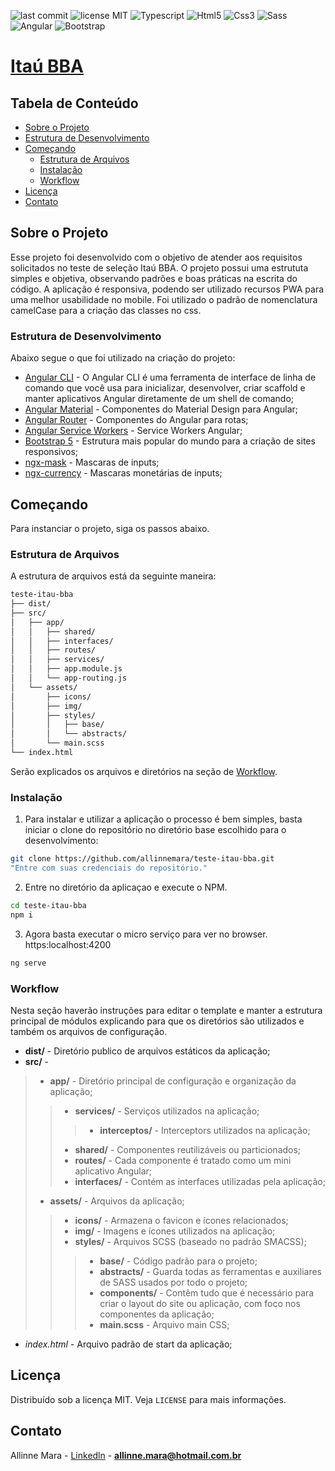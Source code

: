 <!-- PROJECT SHIELDS -->
<p>
  <img src="https://img.shields.io/badge/last%20commit-22%20set%2021-a3a52a" alt="last commit" />
  <img src="https://img.shields.io/badge/license-MIT-95c30e" alt="license MIT" />
  <img src="https://img.shields.io/badge/TypeScript-007ACC?style=for-the-badge&logo=typescript&logoColor=white" alt="Typescript" />
  <img src="https://img.shields.io/badge/HTML5-E34F26?style=for-the-badge&logo=html5&logoColor=white" alt="Html5" />
  <img src="https://img.shields.io/badge/CSS3-1572B6?style=for-the-badge&logo=css3&logoColor=white" alt="Css3" />
  <img src="https://img.shields.io/badge/Sass-CC6699?style=for-the-badge&logo=sass&logoColor=white" alt="Sass" />
  <img src="https://img.shields.io/badge/Angular-DD0031?style=for-the-badge&logo=angular&logoColor=white" alt="Angular" />
  <img src="https://img.shields.io/badge/Bootstrap-563D7C?style=for-the-badge&logo=bootstrap&logoColor=white" alt="Bootstrap" />
</p>

<a href="">
  <h1 align="left">Itaú BBA</h1>
</a>

## Tabela de Conteúdo

- [Sobre o Projeto](#sobre-o-projeto)
- [Estrutura de Desenvolvimento](#estrutura-de-desenvolvimento)
- [Começando](#come%C3%A7ando)
  - [Estrutura de Arquivos](#estrutura-de-arquivos)
  - [Instalação](#instala%C3%A7%C3%A3o)
  - [Workflow](#workflow)  
- [Licença](#licen%C3%A7a)
- [Contato](#contato)

## Sobre o Projeto

Esse projeto foi desenvolvido com o objetivo de atender aos requisitos solicitados no teste de seleção Itaú BBA. O projeto possui uma estrututa simples e objetiva, observando padrões e boas práticas na escrita do código. A aplicação é responsiva, podendo ser utilizado recursos PWA para uma melhor usabilidade no mobile. Foi utilizado o padrão de nomenclatura camelCase para a criação das classes no css.

### Estrutura de Desenvolvimento

Abaixo segue o que foi utilizado na criação do projeto:

- [Angular CLI](https://www.npmjs.com/package/@angular/cli) - O Angular CLI é uma ferramenta de interface de linha de comando que você usa para inicializar, desenvolver, criar scaffold e manter aplicativos Angular diretamente de um shell de comando;
- [Angular Material](https://material.angular.io/) - Componentes do Material Design para Angular;
- [Angular Router](https://angular.io/guide/router) - Componentes do Angular para rotas;
- [Angular Service Workers](https://angular.io/guide/service-worker-getting-started) - Service Workers Angular;
- [Bootstrap 5](https://getbootstrap.com/docs/5.0/getting-started/introduction/) - Estrutura mais popular do mundo para a criação de sites responsivos;
- [ngx-mask](https://www.npmjs.com/package/ngx-mask) - Mascaras de inputs;
- [ngx-currency](https://www.npmjs.com/package/ngx-currency) - Mascaras monetárias de inputs;

## Começando

Para instanciar o projeto, siga os passos abaixo.

### Estrutura de Arquivos

A estrutura de arquivos está da seguinte maneira:

```bash
teste-itau-bba
├── dist/
├── src/
│   ├── app/
│   │   ├── shared/
│   │   ├── interfaces/
│   │   ├── routes/
│   │   ├── services/
│   │   ├── app.module.js
│   │   └── app-routing.js
│   └── assets/
│       ├── icons/
│       ├── img/
│       ├── styles/
│       │   ├── base/
│       │   └── abstracts/
│       └── main.scss
└── index.html

```

Serão explicados os arquivos e diretórios na seção de [Workflow](#workflow).

### Instalação

1. Para instalar e utilizar a aplicação o processo é bem simples, basta iniciar o clone do repositório no diretório base escolhido para o desenvolvimento:
```sh
git clone https://github.com/allinnemara/teste-itau-bba.git
"Entre com suas credenciais do repositório."
```

2. Entre no diretório da aplicaçao e execute o NPM.

```sh
cd teste-itau-bba
npm i
```

3. Agora basta executar o micro serviço para ver no browser. https:localhost:4200

```sh
ng serve
```

### Workflow

Nesta seção haverão instruções para editar o template e manter a estrutura principal de módulos explicando para que os diretórios são utilizados e também os arquivos de configuração.

- **dist/** - Diretório publico de arquivos estáticos da aplicação;
- **src/** - 
>- **app/** - Diretório principal de configuração e organização da aplicação;
> >- **services/**  - Serviços utilizados na aplicação;
> > >- **interceptos/** - Interceptors utilizados na aplicação;
> >- **shared/**  - Componentes reutilizáveis ou particionados;
> >- **routes/**  - Cada componente é tratado como um mini aplicativo Angular;
> >- **interfaces/**  - Contém as interfaces utilizadas pela aplicação;
>- **assets/** - Arquivos da aplicação;
> >- **icons/** - Armazena o favicon e ícones relacionados;
> >- **img/** - Imagens e ícones utilizados na aplicação;
> >- **styles/** - Arquivos SCSS (baseado no padrão SMACSS);
> > >- **base/** - Código padrão para o projeto;
> > >- **abstracts/** - Guarda todas as ferramentas e auxiliares de SASS usados por todo o projeto;
> > >- **components/** - Contêm tudo que é necessário para criar o layout do site ou aplicação, com foco nos componentes da aplicação;
> > >- **main.scss** - Arquivo main CSS;
- *index.html* - Arquivo padrão de start da aplicação;

## Licença

Distribuído sob a licença MIT. Veja `LICENSE` para mais informações.

## Contato

Allinne Mara - [Linkedln](https://www.linkedin.com/in/allinne-mara/) - **allinne.mara@hotmail.com.br**
